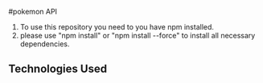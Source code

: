 ﻿#pokemon API

1. To use this repository you need to you have npm installed.
2. please use "npm install" or "npm install --force" to install all necessary dependencies.

## Technologies Used
